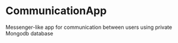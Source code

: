 # CommunicationApp
Messenger-like app for communication between users using private Mongodb database
